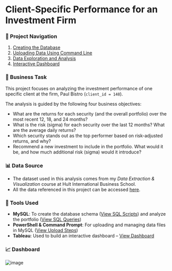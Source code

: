 # Client-Specific Performance for an Investment Firm

### 🔗 Project Navigation
1. [Creating the Database](1._Creating_Database.md)
2. [Uploading Data Using Command Line](2._Uploading_Data_Using_Command_Line.md)
3. [Data Exploration and Analysis](3._Data_Exploration_and_Analysis.md)
4. [Interactive Dashboard](https://github.com/user-attachments/assets/304483ba-3b4b-4366-9195-6be33a68ecd4)

### 🎯 Business Task
This project focuses on analyzing the investment performance of one specific client at the firm, Paul Bistro (`client_id = 148`).

The analysis is guided by the following four business objectives:
* What are the returns for each security (and the overall portfolio) over the most recent 12, 18, and 24 months?
* What is the risk (sigma) for each security over the last 12 months? What are the average daily returns?
* Which security stands out as the top performer based on risk-adjusted returns, and why?
* Recommend a new investment to include in the portfolio. What would it be, and how much additional risk (sigma) would it introduce?


### 📊 Data Source
- The dataset used in this analysis comes from my *Data Extraction & Visualization* course at Hult International Business School.
- All the data referenced in this project can be accessed [here](https://github.com/SantiagoRios-Pro/Tableau-Projects/blob/main/invest_data.zip).


### 🧰 Tools Used
- **MySQL**: To create the database schema ([View SQL Scripts](https://github.com/SantiagoRios-Pro/Tableau-Projects/blob/main/Creating%20Database.md)) and analyze the portfolio ([View SQL Queries](https://github.com/SantiagoRios-Pro/Tableau-Projects/blob/main/Data%20Exploration%20and%20Analysis.md))  
- **PowerShell & Command Prompt**: For uploading and managing data files in MySQL ([View Upload Steps](https://github.com/SantiagoRios-Pro/Tableau-Projects/blob/main/Uploading%20Data%20Using%20Command%20Line.md))  
- **Tableau**: Used to build an interactive dashboard – [View Dashboard](https://public.tableau.com/app/profile/santiago.rios.castro/viz/PortfolioPerformance_17510393369460/Dashboard1)


### 📈 Dashboard
![image](https://github.com/user-attachments/assets/304483ba-3b4b-4366-9195-6be33a68ecd4)

